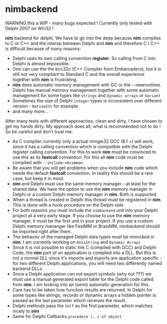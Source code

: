 # nimbackend

WARNING this a WIP - many bugs expected ! Currently only tested with Delphi 2007 on Win32 !

**nim** backend for delphi. We have to go into the deep because **nim** compiles to C or C++ 
and the interop between Delphi and **nim** and therefore C / C++ is difficult because of many reasons:

- Delphi uses its own calling convention **register**. So calling from C into Delphi is almost impossible.
- One can use the the bcc32c (C++ Compiler from Embarcadero), but it is still not very compliant to Standard C
  and the overall experience together with **nim** is frustrating.
- **nim** does automatic memory management with GC or the --newruntime. Delphi has manual memory management together with some automatic management for
  some types like `strings` and `dynamic arrays` or `Variant`
- Sometimes the size of Delphi `integer` types is inconsistent over different version - `NativeInt` for example. 
- and many more...

After many tests with different approaches, clean and dirty, I have chosen to get my hands dirty. My approach does all, what is recommended not to do !
So be careful and don't trust me.

- As C compiler currently only a actual mingw32 GCC (8.1 +) will work, since it has a calling convention which is compatible with the Delphi register calling convention.    For this to work **nim** must be convinced to use this as its **fastcall** convention. For this all **nim** code must be compiled with `--include:nbcommon`
- Be aware that you will get problems when you include **nim** code which needs the default **fastcall** convention. In reality this should be a rare case, 
  but keep it in mind.
- **nim** and Delphi must use the same memory manager - at least for the shared data. We have the option to use the **nim** memory manager in Delphi or a custom Delphi
  memory manager in **nim**. Both is supported.
- When a thread is created in Delphi this thread must be registered in **nim**. This is done with a hook procedure on the Delphi side.
- For both reasons you must include the `nimbackend` unit into your Delphi project at a very early stage. If you choose to use the **nim** memory manager, 
  it must be the first unit in your project. If you use a custom Delphi memory mananger like FastMM or BrainMM, nimbackend should be imported right after them.
- The behavior of the managed Delphi data types must be mimicked in **nim**. I am currently working on `AnsiString` and `Dynamic Arrays`
- Since it is not possible to static link C (compiled with GCC) and Delphi Code, the **nim** part of an application is compiled into a DLL. 
  But this is not a normal DLL since it's imports and exports are application specific - for two different Delphi applications, you will need two differently 
  named backend DLLs.
- Since a Delphi application can not export symbols (why not ???) we must use a manual generated export table for the Delphi code called from **nim**. 
  I am looking into an (semi) automatic generation for this.
- Care has to be taken how function results are returned. In Delphi for some types like strings, records or dynamic arrays a hidden pointer is passed as the last
  parameter which receives the result.
- Delphi methods pass the `Self` as the first parameter, which matches nicely to **nim**
- Same for Delphi Callbacks `procedure (..) of object`

